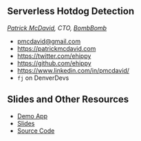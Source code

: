 ## Serverless Hotdog Detection
_[Patrick McDavid](https://patrickmcdavid.com), CTO, [BombBomb](https://bombbomb.com)_ 
* pmcdavid@gmail.com
* https://patrickmcdavid.com
* https://twitter.com/ehippy
* https://github.com/ehippy
* https://www.linkedin.com/in/pmcdavid/
* `fj` on DenverDevs


## Slides and Other Resources
* [Demo App](https://hotdog.cloud)
* [Slides](https://docs.google.com/presentation/d/1dD4L0T2ms08jJcvriuyi0J6vaKQjI-1E6JLXYoLvtgM/edit?usp=sharing)
* [Source Code](https://github.com/ehippy/hotdog)